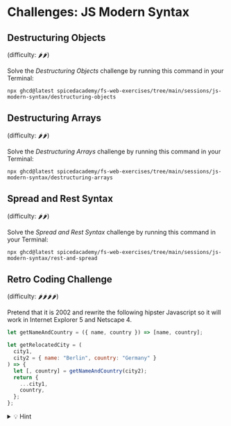 # Challenges: JS Modern Syntax

## Destructuring Objects

(difficulty: 🌶️🌶️)

Solve the _Destructuring Objects_ challenge by running this command in your Terminal:

```
npx ghcd@latest spicedacademy/fs-web-exercises/tree/main/sessions/js-modern-syntax/destructuring-objects
```

## Destructuring Arrays

(difficulty: 🌶️🌶️)

Solve the _Destructuring Arrays_ challenge by running this command in your Terminal:

```
npx ghcd@latest spicedacademy/fs-web-exercises/tree/main/sessions/js-modern-syntax/destructuring-arrays
```

## Spread and Rest Syntax

(difficulty: 🌶️🌶️)

Solve the _Spread and Rest Syntax_ challenge by running this command in your Terminal:

```
npx ghcd@latest spicedacademy/fs-web-exercises/tree/main/sessions/js-modern-syntax/rest-and-spread
```

## Retro Coding Challenge

(difficulty: 🌶️🌶️🌶️🌶️)

Pretend that it is 2002 and rewrite the following hipster Javascript so it will work in Internet Explorer 5 and Netscape 4.

```js
let getNameAndCountry = ({ name, country }) => [name, country];

let getRelocatedCity = (
  city1,
  city2 = { name: "Berlin", country: "Germany" }
) => {
  let [, country] = getNameAndCountry(city2);
  return {
    ...city1,
    country,
  };
};
```

<details>
<summary>💡 Hint</summary>

- From Arrow Functions to Classic Functions: Remember that older JavaScript versions do not recognize arrow functions (=>). Use the traditional function keyword to declare functions instead.

- Manual Property Access: Since object destructuring is a more recent feature, you'll need to revert to accessing object properties the old-fashioned way. Use dot notation or bracket notation to get values from objects.

- Default Parameters Workaround: To emulate this behavior, check if function parameters are undefined within the function body and manually assign them default values if necessary.

- Object Copying without Spread: To combine objects or copy them, initiate a new object and loop through properties of the source object(s), copying each property explicitly.

